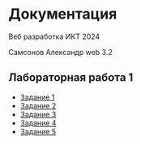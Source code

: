 # Документация

Веб разработка ИКТ 2024

Самсонов Александр
web 3.2

## Лабораторная работа 1

- [Задание 1](./Lab_1/task_1.md)
- [Задание 2](./Lab_1/task_2.md)
- [Задание 3](./Lab_1/task_3.md)
- [Задание 4](./Lab_1/task_4.md)
- [Задание 5](./Lab_1/task_5.md)